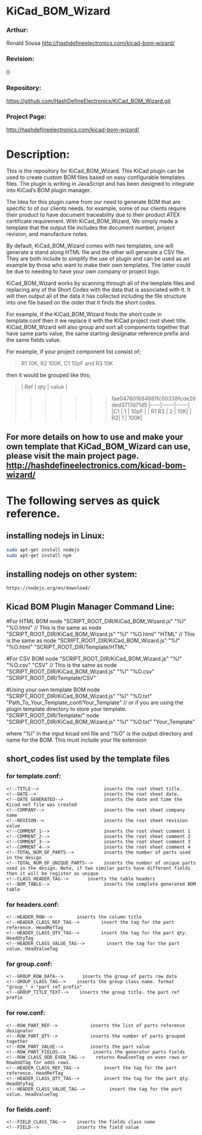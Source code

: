 # KiCad_BOM_Wizard

### Arthur: 
Ronald Sousa http://hashdefineelectronics.com/kicad-bom-wizard/

### Revision:
0

### Repository: 
https://github.com/HashDefineElectronics/KiCad_BOM_Wizard.git

### Project Page: 
http://hashdefineelectronics.com/kicad-bom-wizard/

# Description: 
This is the repository for KiCad_BOM_Wizard. This KiCad plugin can be used to create custom BOM files based on easy configurable templates files. The plugin is writing in JavaScript and has been designed to integrate into KiCad’s BOM plugin manager.

The Idea for this plugin came from our need to generate BOM that are specific to of our clients needs. for example, some of our clients require their product to have document traceability due to their product ATEX certificate requirement. 
With KiCad_BOM_Wizard, We simply made a template that the output file includes the document number, project revision, and manufacture notes.

By default, KiCad_BOM_Wizard comes with two templates, one will generate a stand along HTML file and the other will generate a CSV file.
They are both include to simplify the use of plugin and can be used as an example by those who want to make their own templates. The latter could be due to needing to have your own company or project logo.

KiCad_BOM_Wizard works by scanning through all of the template files and replacing any of the Short Codes with the data that is associated with it. It will then output all of the data it has collected including the file structure
into one file based on the order that it finds the short codes. 

For example, if the KiCad_BOM_Wizard finds the short code <!--TAG_TITLE--> in template.conf then it we replace it with the KiCad project root sheet title. KiCad_BOM_Wizard will also group and sort all components together that have same parts value, the same starting designator reference prefix and the same fields value. 

For example, if your project component list consist of; 
> R1 10K, R2 100K, C1 10pF and R3 10K

then it would be grouped like this;

> | Ref | qty | value |
>>>>>>> fae047601684861fc00338fcde26ded3717d71d5
> |----|-----|-----|
> |C1 | 1 | 10pF |
> | R1 R3 | 2 | 10K|
> | R2| 1 | 100K|

## For more details on how to use and make your own template that KiCad_BOM_Wizard can use, please visit the main project page. http://hashdefineelectronics.com/kicad-bom-wizard/

# The following serves as quick reference.

## installing nodejs in Linux:
```sh
sudo apt-get install nodejs
sudo apt-get install npm
```
## installing nodejs on other system:
    https://nodejs.org/en/download/

## Kicad BOM Plugin Manager Command Line:
#For HTML BOM
    node "SCRIPT_ROOT_DIR/KiCad_BOM_Wizard.js" "%I" "%O.html"
    // This is the same as
    node "SCRIPT_ROOT_DIR/KiCad_BOM_Wizard.js" "%I" "%O.html" "HTML"
    // This is the same as
    node "SCRIPT_ROOT_DIR/KiCad_BOM_Wizard.js" "%I" "%O.html" "SCRIPT_ROOT_DIR/Template/HTML"

#For CSV BOM
    node "SCRIPT_ROOT_DIR/KiCad_BOM_Wizard.js" "%I" "%O.csv" "CSV"
    // This is the same as
    node "SCRIPT_ROOT_DIR/KiCad_BOM_Wizard.js" "%I" "%O.csv" "SCRIPT_ROOT_DIR/Template/CSV"

#Using your own template BOM
    node "SCRIPT_ROOT_DIR/KiCad_BOM_Wizard.js" "%I" "%O.txt" "Path_To_Your_Template_conf/Your_Template"
    // or if you are using the plugin template directory to store your template. "SCRIPT_ROOT_DIR/Template/"
    node "SCRIPT_ROOT_DIR/KiCad_BOM_Wizard.js" "%I" "%O.txt" "Your_Template"

where "%I" in the input kicad xml file and "%O" is the output directory and name for the BOM. This must include your file extension

## short_codes list used by the template files

### for template.conf:
    <!--TITLE-->                        inserts the root sheet title.
    <!--DATE-->                         inserts the root sheet date.
    <!--DATE_GENERATED-->               inserts the date and time the Kicad net file was created
    <!--COMPANY-->                      inserts the root sheet company name
    <!--REVISON-->                      inserts the root sheet revision value
    <!--COMMENT_1-->                    inserts the root sheet comment 1
    <!--COMMENT_2-->                    inserts the root sheet comment 2
    <!--COMMENT_3-->                    inserts the root sheet comment 3
    <!--COMMENT_4-->                    inserts the root sheet comment 4
    <!--TOTAL_NUM_OF_PARTS-->           inserts the number of parts used in the design
    <!--TOTAL_NUM_OF_UNIQUE_PARTS-->    inserts the number of unique parts used in the design. Note, if two similar parts have different fields then it will be register as unique
    <!--CLASS_HEADER_TAG-->       inserts the table headers
    <!--BOM_TABLE-->                    inserts the complete generated BOM table

### for headers.conf:
    <!--HEADER_ROW-->         inserts the column title
    <!--HEADER_CLASS_REF_TAG-->        insert the tag for the part reference. HeadRefTag 
    <!--HEADER_CLASS_QTY_TAG-->        insert the tag for the part qty. HeadQtyTag
    <!--HEADER_CLASS_VALUE_TAG-->        insert the tag for the part value. HeadValueTag

### for group.conf:
    <!--GROUP_ROW_DATA-->       inserts the group of parts row data
    <!--GROUP_CLASS_TAG-->    inserts the group class name. format "group_" + "part ref prefix"
    <!--GROUP_TITLE_TEXT-->    inserts the group title. the part ref prefix

### for row.conf:
    <!--ROW_PART_REF-->            inserts the list of parts reference designator
    <!--ROW_PART_QTY-->            inserts the number of parts grouped together
    <!--ROW_PART_VALUE-->          inserts the part value
    <!--ROW_PART_FIELDS-->          inserts the generator parts fields
    <!--ROW_CLASS_ODD_EVEN_TAG-->    returns RowEvenTag on even rows or RowOddTag for odds rows.
    <!--HEADER_CLASS_REF_TAG-->         insert the tag for the part reference. HeadRefTag 
    <!--HEADER_CLASS_QTY_TAG-->         insert the tag for the part qty. HeadQtyTag
    <!--HEADER_CLASS_VALUE_TAG-->         insert the tag for the part value. HeadValueTag

### for fields.conf:
    <!--FIELD_CLASS_TAG-->    inserts the fields class name
    <!--FIELD-->              inserts the field value
